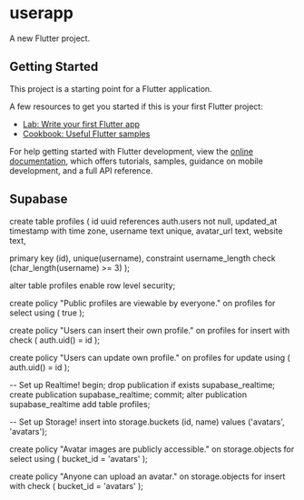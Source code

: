 # userapp

A new Flutter project.

## Getting Started

This project is a starting point for a Flutter application.

A few resources to get you started if this is your first Flutter project:

- [Lab: Write your first Flutter app](https://docs.flutter.dev/get-started/codelab)
- [Cookbook: Useful Flutter samples](https://docs.flutter.dev/cookbook)

For help getting started with Flutter development, view the
[online documentation](https://docs.flutter.dev/), which offers tutorials,
samples, guidance on mobile development, and a full API reference.


## Supabase

create table profiles (
  id uuid references auth.users not null,
  updated_at timestamp with time zone,
  username text unique,
  avatar_url text,
  website text,

  primary key (id),
  unique(username),
  constraint username_length check (char_length(username) >= 3)
);

alter table profiles enable row level security;

create policy "Public profiles are viewable by everyone."
  on profiles for select
  using ( true );

create policy "Users can insert their own profile."
  on profiles for insert
  with check ( auth.uid() = id );

create policy "Users can update own profile."
  on profiles for update
  using ( auth.uid() = id );

-- Set up Realtime!
begin;
  drop publication if exists supabase_realtime;
  create publication supabase_realtime;
commit;
alter publication supabase_realtime add table profiles;

-- Set up Storage!
insert into storage.buckets (id, name)
values ('avatars', 'avatars');

create policy "Avatar images are publicly accessible."
  on storage.objects for select
  using ( bucket_id = 'avatars' );

create policy "Anyone can upload an avatar."
  on storage.objects for insert
  with check ( bucket_id = 'avatars' );